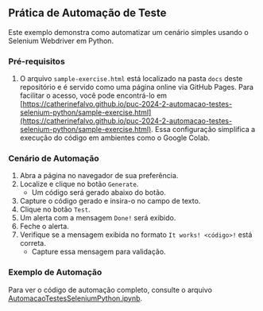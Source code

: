 ## Prática de Automação de Teste

Este exemplo demonstra como automatizar um cenário simples usando o Selenium Webdriver em Python.

### Pré-requisitos

1. O arquivo `sample-exercise.html` está localizado na pasta `docs` deste repositório e é servido como uma página online via GitHub Pages. Para facilitar o acesso, você pode encontrá-lo em [https://catherinefalvo.github.io/puc-2024-2-automacao-testes-selenium-python/sample-exercise.html](https://catherinefalvo.github.io/puc-2024-2-automacao-testes-selenium-python/sample-exercise.html). Essa configuração simplifica a execução do código em ambientes como o Google Colab.

### Cenário de Automação

1. Abra a página no navegador de sua preferência.
2. Localize e clique no botão `Generate`.
   - Um código será gerado abaixo do botão.
3. Capture o código gerado e insira-o no campo de texto.
4. Clique no botão `Test`.
5. Um alerta com a mensagem `Done!` será exibido.
6. Feche o alerta.
7. Verifique se a mensagem exibida no formato `It works! <código>!` está correta.
   - Capture essa mensagem para validação.

### Exemplo de Automação

Para ver o código de automação completo, consulte o arquivo [AutomacaoTestesSeleniumPython.ipynb](https://github.com/catherinefalvo/puc-2024-2-automacao-testes-selenium-python/blob/main/AutomacaoTestesSeleniumPython.ipynb).
